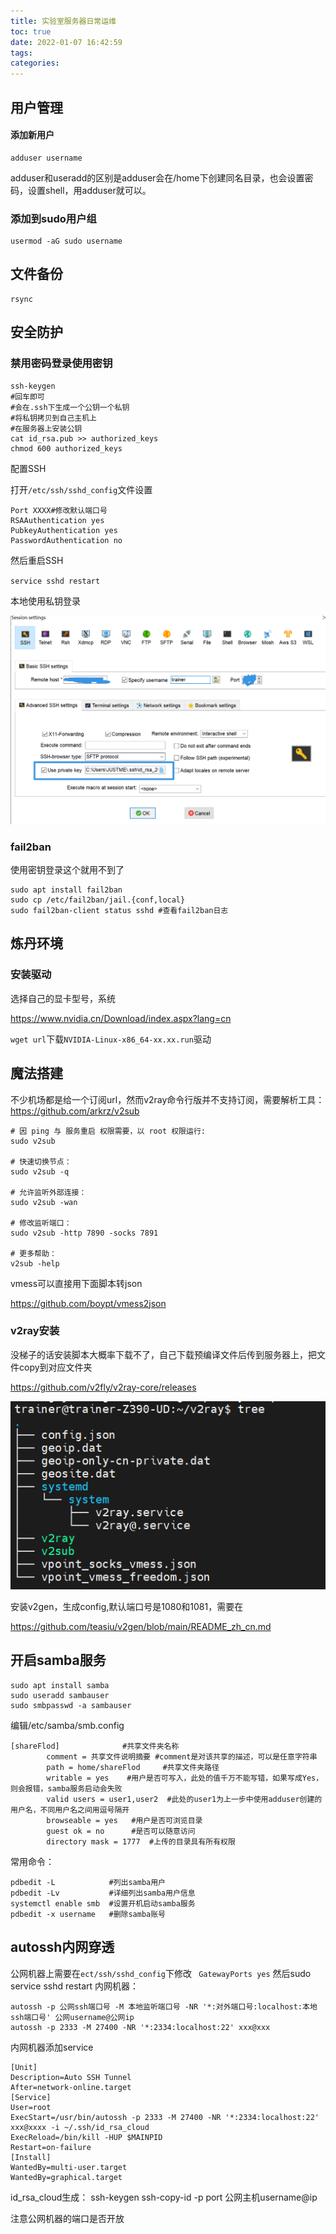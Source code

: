 ```yaml
---
title: 实验室服务器日常运维
toc: true
date: 2022-01-07 16:42:59
tags:
categories:
---
```


<!--more-->

## 用户管理

#### 添加新用户

```shell
adduser username
```

adduser和useradd的区别是adduser会在/home下创建同名目录，也会设置密码，设置shell，用adduser就可以。

### 添加到sudo用户组

```shell
usermod -aG sudo username
```

## 文件备份

```
rsync
```

## 安全防护

### 禁用密码登录使用密钥

```shell
ssh-keygen
#回车即可
#会在.ssh下生成一个公钥一个私钥
#将私钥拷贝到自己主机上
#在服务器上安装公钥
cat id_rsa.pub >> authorized_keys
chmod 600 authorized_keys
```

配置SSH

打开`/etc/ssh/sshd_config`文件设置

```shell
Port XXXX#修改默认端口号
RSAAuthentication yes
PubkeyAuthentication yes
PasswordAuthentication no
```

然后重启SSH

`service sshd restart`

本地使用私钥登录

![image-20220108225922977](实验室服务器日常运维/image-20220108225922977.png)

### fail2ban

使用密钥登录这个就用不到了

```
sudo apt install fail2ban
sudo cp /etc/fail2ban/jail.{conf,local}
sudo fail2ban-client status sshd #查看fail2ban日志
```

## 炼丹环境

### 安装驱动

选择自己的显卡型号，系统

https://www.nvidia.cn/Download/index.aspx?lang=cn

`wget url`下载`NVIDIA-Linux-x86_64-xx.xx.run`驱动

## 魔法搭建

不少机场都是给一个订阅url，然而v2ray命令行版并不支持订阅，需要解析工具：https://github.com/arkrz/v2sub

```shell
# 因 ping 与 服务重启 权限需要，以 root 权限运行:
sudo v2sub

# 快速切换节点：
sudo v2sub -q

# 允许监听外部连接：
sudo v2sub -wan

# 修改监听端口：
sudo v2sub -http 7890 -socks 7891

# 更多帮助：
v2sub -help
```

vmess可以直接用下面脚本转json

https://github.com/boypt/vmess2json

### v2ray安装

没梯子的话安装脚本大概率下载不了，自己下载预编译文件后传到服务器上，把文件copy到对应文件夹

https://github.com/v2fly/v2ray-core/releases

![image-20220111165926317](实验室服务器日常运维/image-20220111165926317.png)

安装v2gen，生成config,默认端口号是1080和1081，需要在

https://github.com/teasiu/v2gen/blob/main/README_zh_cn.md

## 开启samba服务

```
sudo apt install samba
sudo useradd sambauser
sudo smbpasswd -a sambauser
```

编辑/etc/samba/smb.config

```shell
[shareFlod]              #共享文件夹名称
        comment = 共享文件说明摘要 #comment是对该共享的描述，可以是任意字符串
        path = home/shareFlod     #共享文件夹路径
        writable = yes    #用户是否可写入，此处的值千万不能写错，如果写成Yes，则会报错，samba服务启动会失败
        valid users = user1,user2  #此处的user1为上一步中使用adduser创建的用户名，不同用户名之间用逗号隔开
        browseable = yes   #用户是否可浏览目录
        guest ok = no      #是否可以随意访问
        directory mask = 1777  #上传的目录具有所有权限
```

常用命令：

```shell
pdbedit -L            #列出samba用户
pdbedit -Lv           #详细列出samba用户信息
systemctl enable smb  #设置开机启动samba服务
pdbedit -x username   #删除samba账号
```

## autossh内网穿透
公网机器上需要在`ect/ssh/sshd_config`下修改
` GatewayPorts yes`
然后sudo service sshd restart
内网机器：
```shell
autossh -p 公网ssh端口号 -M 本地监听端口号 -NR '*:对外端口号:localhost:本地ssh端口号' 公网username@公网ip
autossh -p 2333 -M 27400 -NR '*:2334:localhost:22' xxx@xxx
```
内网机器添加service
```
[Unit]
Description=Auto SSH Tunnel
After=network-online.target
[Service]
User=root
ExecStart=/usr/bin/autossh -p 2333 -M 27400 -NR '*:2334:localhost:22' xxx@xxxx -i ~/.ssh/id_rsa_cloud
ExecReload=/bin/kill -HUP $MAINPID
Restart=on-failure
[Install]
WantedBy=multi-user.target
WantedBy=graphical.target
```
id_rsa_cloud生成：
ssh-keygen
ssh-copy-id -p port 公网主机username@ip

注意公网机器的端口是否开放

